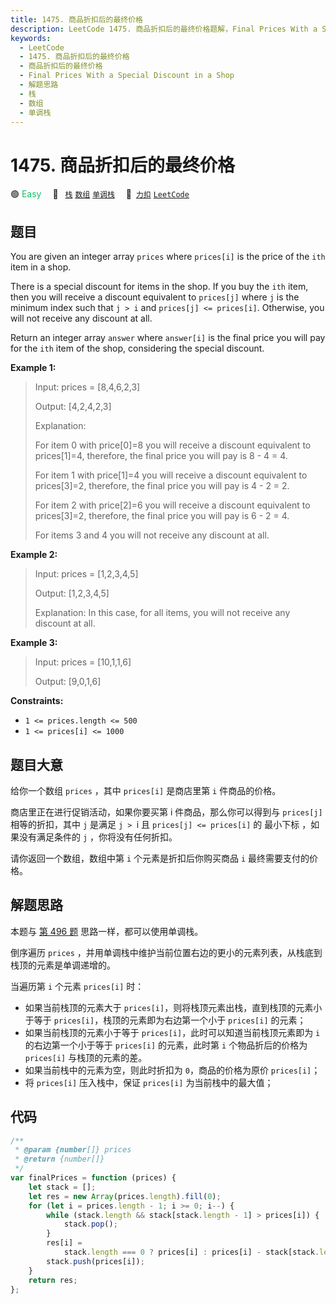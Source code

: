 ```yaml
---
title: 1475. 商品折扣后的最终价格
description: LeetCode 1475. 商品折扣后的最终价格题解，Final Prices With a Special Discount in a Shop，包含解题思路、复杂度分析以及完整的 JavaScript 代码实现。
keywords:
  - LeetCode
  - 1475. 商品折扣后的最终价格
  - 商品折扣后的最终价格
  - Final Prices With a Special Discount in a Shop
  - 解题思路
  - 栈
  - 数组
  - 单调栈
---
```


# 1475. 商品折扣后的最终价格

🟢 <font color=#15bd66>Easy</font>&emsp; 🔖&ensp; [`栈`](/tag/stack.md) [`数组`](/tag/array.md) [`单调栈`](/tag/monotonic-stack.md)&emsp; 🔗&ensp;[`力扣`](https://leetcode.cn/problems/final-prices-with-a-special-discount-in-a-shop) [`LeetCode`](https://leetcode.com/problems/final-prices-with-a-special-discount-in-a-shop)

## 题目

You are given an integer array `prices` where `prices[i]` is the price of the
`ith` item in a shop.

There is a special discount for items in the shop. If you buy the `ith` item,
then you will receive a discount equivalent to `prices[j]` where `j` is the
minimum index such that `j > i` and `prices[j] <= prices[i]`. Otherwise, you
will not receive any discount at all.

Return an integer array `answer` where `answer[i]` is the final price you will
pay for the `ith` item of the shop, considering the special discount.

**Example 1:**

> Input: prices = [8,4,6,2,3]
>
> Output: [4,2,4,2,3]
>
> Explanation:
>
> For item 0 with price[0]=8 you will receive a discount equivalent to prices[1]=4, therefore, the final price you will pay is 8 - 4 = 4.
>
> For item 1 with price[1]=4 you will receive a discount equivalent to prices[3]=2, therefore, the final price you will pay is 4 - 2 = 2.
>
> For item 2 with price[2]=6 you will receive a discount equivalent to prices[3]=2, therefore, the final price you will pay is 6 - 2 = 4.
>
> For items 3 and 4 you will not receive any discount at all.

**Example 2:**

> Input: prices = [1,2,3,4,5]
>
> Output: [1,2,3,4,5]
>
> Explanation: In this case, for all items, you will not receive any discount at all.

**Example 3:**

> Input: prices = [10,1,1,6]
>
> Output: [9,0,1,6]

**Constraints:**

- `1 <= prices.length <= 500`
- `1 <= prices[i] <= 1000`

## 题目大意

给你一个数组 `prices` ，其中 `prices[i]` 是商店里第 `i` 件商品的价格。

商店里正在进行促销活动，如果你要买第 i 件商品，那么你可以得到与 `prices[j] `相等的折扣，其中 `j` 是满足 `j > `i 且 `prices[j] <= prices[i]` 的 最小下标 ，如果没有满足条件的 `j` ，你将没有任何折扣。

请你返回一个数组，数组中第 `i` 个元素是折扣后你购买商品 `i` 最终需要支付的价格。

## 解题思路

本题与 [第 496 题](./0496.md) 思路一样，都可以使用单调栈。

倒序遍历 `prices` ，并用单调栈中维护当前位置右边的更小的元素列表，从栈底到栈顶的元素是单调递增的。

当遍历第 `i` 个元素 `prices[i]` 时：

- 如果当前栈顶的元素大于 `prices[i]`，则将栈顶元素出栈，直到栈顶的元素小于等于 `prices[i]`，栈顶的元素即为右边第一个小于 `prices[i]` 的元素；
- 如果当前栈顶的元素小于等于 `prices[i]`，此时可以知道当前栈顶元素即为 `i` 的右边第一个小于等于 `prices[i]` 的元素，此时第 `i` 个物品折后的价格为 `prices[i]` 与栈顶的元素的差。
- 如果当前栈中的元素为空，则此时折扣为 `0`，商品的价格为原价 `prices[i]`；
- 将 `prices[i]` 压入栈中，保证 `prices[i]` 为当前栈中的最大值；

## 代码

```javascript
/**
 * @param {number[]} prices
 * @return {number[]}
 */
var finalPrices = function (prices) {
	let stack = [];
	let res = new Array(prices.length).fill(0);
	for (let i = prices.length - 1; i >= 0; i--) {
		while (stack.length && stack[stack.length - 1] > prices[i]) {
			stack.pop();
		}
		res[i] =
			stack.length === 0 ? prices[i] : prices[i] - stack[stack.length - 1];
		stack.push(prices[i]);
	}
	return res;
};
```
